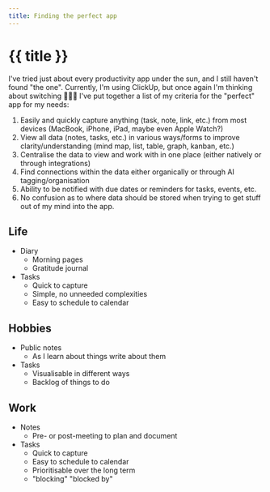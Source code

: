 ```yaml
---
title: Finding the perfect app
---
```


# {{ title }}

I've tried just about every productivity app under the sun, and I still haven't found "the one".
Currently, I'm using ClickUp, but once again I'm thinking about switching 🤦🏼‍♀️
I've put together a list of my criteria for the "perfect" app for my needs:
1.  Easily and quickly capture anything (task, note, link, etc.) from most devices (MacBook, iPhone, iPad, maybe even Apple Watch?)
2.  View all data (notes, tasks, etc.) in various ways/forms to improve clarity/understanding (mind map, list, table, graph, kanban, etc.)
3.  Centralise the data to view and work with in one place (either natively or through integrations)
4.  Find connections within the data either organically or through AI tagging/organisation
5.  Ability to be notified with due dates or reminders for tasks, events, etc.
6.  No confusion as to where data should be stored when trying to get stuff out of my mind into the app.

## Life
- Diary
	- Morning pages
	- Gratitude journal
- Tasks
	- Quick to capture
	- Simple, no unneeded complexities
	- Easy to schedule to calendar
## Hobbies
- Public notes
	- As I learn about things write about them
- Tasks
	- Visualisable in different ways
	- Backlog of things to do
## Work
- Notes
	- Pre- or post-meeting to plan and document
- Tasks
	- Quick to capture
	- Easy to schedule to calendar
	- Prioritisable over the long term
	- "blocking" "blocked by"